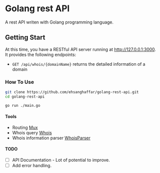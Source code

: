 # Golang rest API

A rest API writen with Golang programming language.

## Getting Start

At this time, you have a RESTful API server running at http://127.0.0.1:3000. It provides the following endpoints:

* ```GET /api/whois/{domainName}``` returns the detailed information of a domain

### How To Use

```bash
git clone https://github.com/ehsanghaffar/golang-rest-api.git
cd golang-rest-api

go run ./main.go
```

#### Tools

* Routing [Mux](https://github.com/gorilla/mux)
* Whois query [Whois](github.com/likexian/whois)
* Whois information parser [WhoisParser](github.com/likexian/whois-parser)

#### TODO

- [ ] API Documentation - Lot of potential to improve.
- [ ] Add error handling.
